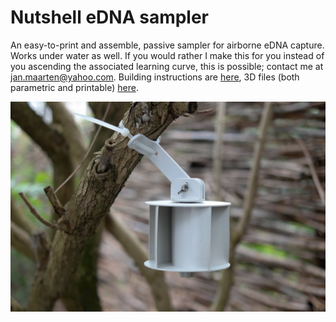 # Nutshell eDNA sampler
An easy-to-print and assemble, passive sampler for airborne eDNA capture. Works under water as well. If you would rather I make this for you instead of you ascending the associated learning curve, this is possible; contact me at jan.maarten@yahoo.com. Building instructions are [here](https://github.com/J4n-M44rt3n/Nutshell-eDNA-sampler/blob/master/Construction.md), 3D files (both parametric and printable) [here](https://github.com/J4n-M44rt3n/Nutshell-eDNA-sampler/tree/master/3D-files).

<img src="./Media/NES-in-situ.JPG" width=600>
